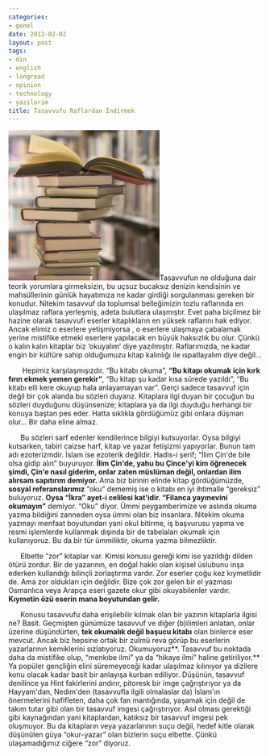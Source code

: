 ```yaml
---
categories:
- genel
date: 2012-02-02
layout: post
tags:
- din
- english
- longread
- opinion
- technology
- yazilarim
title: Tasavvufu Raflardan İndirmek
---
```


[![](/images/used-books.jpg "used-books")](http://suatatan.wordpress.com/wp-content/uploads/2012/02/used-books.jpg)Tasavvufun ne olduğuna dair teorik yorumlara girmeksizin, bu uçsuz bucaksız denizin kendisinin ve mahsüllerinin günlük hayatımıza ne kadar girdiği sorgulanması gereken bir konudur. Nitekim tasavvuf da toplumsal belleğimizin tozlu raflarında en ulaşılmaz raflara yerleşmiş, adeta bulutlara ulaşmıştır. Evet paha biçilmez bir hazine olarak tasavvufi eserler kitaplıkların en yüksek raflarını hak ediyor. Ancak elimiz o eserlere yetişmiyorsa , o eserlere ulaşmaya çabalamak yerine mistifike etmeki eserlere yapılacak en büyük haksızlık bu olur. Çünkü o kalın kalın kitaplar biz ‘okuyalım’ diye yazılmıştır. Raflarımızda, ne kadar engin bir kültüre sahip olduğumuzu kitap kalınlığı ile ıspatlayalım diye değil…

  

       Hepimiz karşılaşmışızdır. “Bu kitabı okuma”, **“Bu kitapı okumak için kırk fırın ekmek yemen gerekir”**, “Bu kitap şu kadar kısa sürede yazıldı”, “Bu kitabı elli kere okuyup hala anlayamayan var”. Gerçi sadece tasavvuf için değil bir çok alanda bu sözleri duyarız. Kitaplara ilgi duyan bir çocuğun bu sözleri duyduğunu düşünsenize; kitaplara ya da ilgi duyduğu herhangi bir konuya baştan pes eder. Hatta sıklıkla gördüğümüz gibi onlara düşman olur… Bir daha eline almaz.

  

      Bu sözleri sarf edenler kendilerince bilgiyi kutsuyorlar. Oysa bilgiyi kutsarken, tabiri caizse harf, kitap ve yazar fetişizmi yapıyorlar. Bunun tam adı ezoterizmdir. İslam ise ezoterik değildir. Hadis-i şerif; “İlim Çin'de bile olsa gidip alın” buyuruyor. **İlim Çin'de, yahu bu Çince'yi kim öğrenecek şimdi, Çin'e nasıl giderim, onlar zaten müslüman değil, onlardan ilim alırsam sapıtırım demiyor.** Ama biz birinin elinde kitap gördüğümüzde, **sosyal referanslarımız** “oku” dememiş ise o kitabı en iyi ihtimalle “gereksiz” buluyoruz. **Oysa “İkra” ayet-i celilesi kat'idir. “Filanca yayınevini okumayın”** demiyor. “Oku” diyor. Ümmi peygamberimize ve aslında okuma yazma bildiğini zanneden oysa ümmi olan biz insanlara. Nitekim okuma yazmayı menfaat boyutundan yani okul bitirme, iş başvurusu yapma ve resmi işlemlerde kullanmak dışında bir de tabelaları okumak için kullanıyoruz. Bu da bir tür ümmiliktir, okuma yazma bilmezliktir.

  

      Elbette “zor” kitaplar var. Kimisi konusu gereği kimi ise yazıldığı dilden ötürü zordur. Bir de yazarının, en doğal hakkı olan kişisel üslubunu inşa ederken kullandığı bilinçli zorlaştırma vardır. Zor eserler çoğu kez kıymetlidir de. Ama zor oldukları için değildir. Bize çok zor gelen bir el yazması Osmanlıca veya Arapça eseri gazete okur gibi okuyabilenler vardır. **Kıymetin özü eserin mana boyutundan gelir.**

  

      Konusu tasavvufu daha erişilebilir kılmak olan bir yazının kitaplarla ilgisi ne? Basit. Geçmişten günümüze tasavvuf ve diğer (b)ilimleri anlatan, onlar üzerine düşündürten, **tek okumalık değil başucu kitabı** olan binlerce eser mevcut. Ancak biz hepsine ortak bir zulmü reva görüp bu eserlerin yazarlarının kemiklerini sızlatıyoruz. Okumuyoruz**. Tasavvuf bu noktada daha da mistifike olup, “menkıbe ilmi” ya da “hikaye ilmi” haline getiriliyor.** Ya popüler gençliğin elini süremeyeceği kadar ulaşılmaz kılınıyor ya dizilere konu olacak kadar basit bir anlayışa kurban ediliyor. Düşünün, tasavvuf denilince ya Hint fakirlerini andırır, pitoresk bir imge çağrıştırıyor ya da Hayyam'dan, Nedim'den (tasavvufla ilgili olmalaslar da) İslam'ın önermelerini hafifleten, daha çok fan mantığında, yaşamak için değil de takım tutar gibi olan bir tasavvuf imgesi çağrıştırıyor. Asıl olması gerektiği gibi kaynağından yani kitaplardan, katıksız bir tasavvuf imgesi pek oluşmuyor. Bu da kitapların veya yazarlarının suçu değil, hedef kitle olarak düşünülen güya “okur-yazar” olan bizlerin suçu elbette. Çünkü ulaşamadığımız ciğere “zor” diyoruz.
